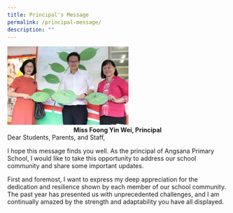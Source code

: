 ```yaml
---
title: Principal's Message
permalink: /principal-message/
description: ""
---
```

<img style="width:55%" src="/images/ANGSANA%20CELEBRATES.png">
<center><b> Miss Foong Yin Wei, Principal </b></center>
Dear Students, Parents, and Staff,

I hope this message finds you well. As the principal of Angsana Primary School, I would like to take this opportunity to address our school community and share some important updates.

First and foremost, I want to express my deep appreciation for the dedication and resilience shown by each member of our school community. The past year has presented us with unprecedented challenges, and I am continually amazed by the strength and adaptability you have all displayed.